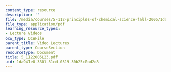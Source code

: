 ```yaml
---
content_type: resource
description: ''
file: /media/courses/5-112-principles-of-chemical-science-fall-2005/1da941e8330131cd031930b25c0ad2d8_5_1122005L23.pdf
file_type: application/pdf
learning_resource_types:
- Lecture Videos
ocw_type: OCWFile
parent_title: Video Lectures
parent_type: CourseSection
resourcetype: Document
title: 5_1122005L23.pdf
uid: 1da941e8-3301-31cd-0319-30b25c0ad2d8
---
```

